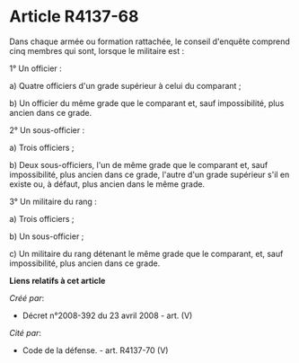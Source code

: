 # Article R4137-68

Dans chaque armée ou formation rattachée, le conseil d'enquête comprend cinq membres qui sont, lorsque le militaire est :

1° Un officier :

a) Quatre officiers d'un grade supérieur à celui du comparant ;

b) Un officier du même grade que le comparant et, sauf impossibilité, plus ancien dans ce grade.

2° Un sous-officier :

a) Trois officiers ;

b) Deux sous-officiers, l'un de même grade que le comparant et, sauf impossibilité, plus ancien dans ce grade, l'autre d'un
grade supérieur s'il en existe ou, à défaut, plus ancien dans le même grade.

3° Un militaire du rang :

a) Trois officiers ;

b) Un sous-officier ;

c) Un militaire du rang détenant le même grade que le comparant, et, sauf impossibilité, plus ancien dans ce grade.

**Liens relatifs à cet article**

_Créé par_:

  - Décret n°2008-392 du 23 avril 2008 - art. (V)

_Cité par_:

  - Code de la défense. - art. R4137-70 (V)
